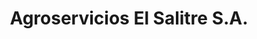 ---
title: "Agroservicios El Salitre S.A."
url: /santa-ana/agroservicios-el-salitre-s-a/
shop: Hofladen
---